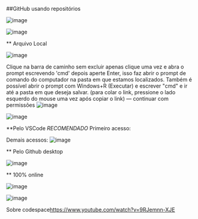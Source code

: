

##GitHub usando repositórios

![image](https://github.com/AnaLongaray/DocumentacaoGenerica/assets/60991643/5ef1622e-6dcd-4d04-a10e-428dcfd483ed)

![image](https://github.com/AnaLongaray/DocumentacaoGenerica/assets/60991643/7035379b-359b-4943-bbe3-17d9b9b41885)


** Arquivo Local

![image](https://github.com/AnaLongaray/DocumentacaoGenerica/assets/60991643/9bf2286c-255f-4e67-a0da-d088abc5e5ef)

Clique na barra de caminho sem excluir apenas clique uma vez e abra o prompt escrevendo 'cmd' depois aperte Enter, isso faz abrir o prompt de comando do computador na pasta em que estamos localizados. Também é possível abrir o prompt com Windows+R (Executar) e escrever "cmd" e ir até a pasta em que deseja salvar. 
(para colar o link, pressione o lado esquerdo do mouse uma vez após copiar o link) 
— continuar com permissões
![image](https://github.com/AnaLongaray/DocumentacaoGenerica/assets/60991643/a00494ce-08b8-4559-a2c0-cc9b98b1db6d)

![image](https://github.com/AnaLongaray/DocumentacaoGenerica/assets/60991643/685dbb15-1b26-49f3-afe7-fb8e6d748729)

**Pelo VSCode *RECOMENDADO*
Primeiro acesso:

Demais acessos:
![image](https://github.com/AnaLongaray/DocumentacaoGenerica/assets/60991643/9f3b77a9-495c-4f9c-83bd-9e964803c3c7)


** Pelo Github desktop

![image](https://github.com/AnaLongaray/DocumentacaoGenerica/assets/60991643/b048dab2-8c8a-41f0-b9de-4811f9166b99)

** 100% online

![image](https://github.com/AnaLongaray/DocumentacaoGenerica/assets/60991643/e914d1b6-8739-4673-b002-b22e1b7f5574)

![image](https://github.com/AnaLongaray/DocumentacaoGenerica/assets/60991643/be888f7c-1fb0-4728-a247-89333bc55b4e)

Sobre codespace<https://www.youtube.com/watch?v=9RJemnn-XJE>
